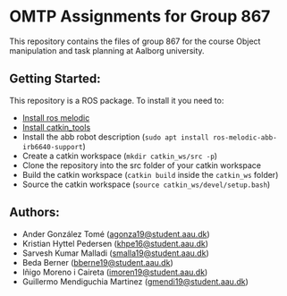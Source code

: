 # OMTP Assignments for Group 867
This repository contains the files of group 867 for the course Object manipulation and task planning at Aalborg university.

## Getting Started: 
This repository is a ROS package. To install it you need to:
* [Install ros melodic](http://wiki.ros.org/melodic/Installation/Ubuntu)
* [Install catkin_tools](https://catkin-tools.readthedocs.io/en/latest/installing.html)
* Install the abb robot description (`
sudo apt install ros-melodic-abb-irb6640-support
`)
* Create a catkin workspace (`mkdir catkin_ws/src -p`)
* Clone the repository into the src folder of your catkin workspace
* Build the catkin workspace (`catkin build` inside the `catkin_ws` folder)
* Source the catkin workspace (`source catkin_ws/devel/setup.bash`)


## Authors: 
* Ander González Tomé ([agonza19@student.aau.dk](mailto:agonza19@student.aau.dk))
* Kristian Hyttel Pedersen ([khpe16@student.aau.dk](mailto:khpe16@student.aau.dk))
* Sarvesh Kumar Malladi ([smalla19@student.aau.dk](mailto:smalla19@student.aau.dk))
* Beda Berner ([bberne19@student.aau.dk](mailto:bberne19@student.aau.dk))
* Iñigo Moreno i Caireta ([imoren19@student.aau.dk](mailto:imoren19@student.aau.dk))
* Guillermo Mendiguchia Martinez ([gmendi19@student.aau.dk](mailto:gmendi19@student.aau.dk))


